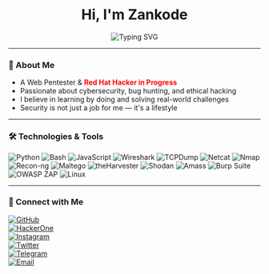 <h1 align="center">Hi, I'm Zankode</h1>
<p align="center">
  <img src="https://readme-typing-svg.demolab.com?font=Fira+Code&size=24&pause=1000&center=true&vCenter=true&width=440&lines=Web+Pentester;Red+Hat+Hacker+in+Progress;Lover+of+0s+and+1s;Security+is+a+Lifestyle" alt="Typing SVG" />
</p>

---

### 🧠 About Me

- A Web Pentester & <span style="color:red"><b>Red Hat Hacker in Progress</b></span>  
- Passionate about cybersecurity, bug hunting, and ethical hacking  
- I believe in learning by doing and solving real-world challenges  
- Security is not just a job for me — it's a lifestyle  

---

### 🛠 Technologies & Tools

![Python](https://img.shields.io/badge/-Python-3776AB?style=flat-square&logo=python&logoColor=white)
![Bash](https://img.shields.io/badge/-Bash-4EAA25?style=flat-square&logo=gnubash&logoColor=white)
![JavaScript](https://img.shields.io/badge/-JavaScript-F7DF1E?style=flat-square&logo=javascript&logoColor=black)
![Wireshark](https://img.shields.io/badge/-Wireshark-1679A7?style=flat-square&logo=wireshark&logoColor=white)
![TCPDump](https://img.shields.io/badge/-TCPDump-009688?style=flat-square&logo=gnu&logoColor=white)
![Netcat](https://img.shields.io/badge/-Netcat-444444?style=flat-square&logo=linux&logoColor=white)
![Nmap](https://img.shields.io/badge/-Nmap-004372?style=flat-square&logo=nmap&logoColor=white)
![Recon-ng](https://img.shields.io/badge/-Recon--ng-6A0DAD?style=flat-square&logo=gnupg&logoColor=white)
![Maltego](https://img.shields.io/badge/-Maltego-0080FF?style=flat-square&logo=maltego&logoColor=white)
![theHarvester](https://img.shields.io/badge/-theHarvester-212121?style=flat-square&logo=hackthebox&logoColor=white)
![Shodan](https://img.shields.io/badge/-Shodan-FF0000?style=flat-square&logo=shodan&logoColor=white)
![Amass](https://img.shields.io/badge/-Amass-336791?style=flat-square&logo=linuxfoundation&logoColor=white)
![Burp Suite](https://img.shields.io/badge/-Burp%20Suite-orange?style=flat-square&logo=burp-suite&logoColor=white)
![OWASP ZAP](https://img.shields.io/badge/-OWASP%20ZAP-009DC4?style=flat-square&logo=owasp&logoColor=white)
![Linux](https://img.shields.io/badge/-Linux-FCC624?style=flat-square&logo=linux&logoColor=black)

---

### 🤝 Connect with Me

[![GitHub](https://img.shields.io/badge/-GitHub-181717?style=flat-square&logo=github&logoColor=white)](https://github.com/YourUsername)  
[![HackerOne](https://img.shields.io/badge/-HackerOne-FF4785?style=flat-square&logo=hackerone&logoColor=white)](https://hackerone.com/zankode)  
[![Instagram](https://img.shields.io/badge/-Instagram-E4405F?style=flat-square&logo=instagram&logoColor=white)](https://www.instagram.com/zanko_soleimani?igsh=MWMxYXJlMHVwcHhzdA==)  
[![Twitter](https://img.shields.io/badge/-Twitter-1DA1F2?style=flat-square&logo=twitter&logoColor=white)](https://twitter.com)  
[![Telegram](https://img.shields.io/badge/-Telegram-26A5E4?style=flat-square&logo=telegram&logoColor=white)](https://t.me/zankode)  
[![Email](https://img.shields.io/badge/-Email-4285F4?style=flat-square&logo=gmail&logoColor=white)](mailto:zankodesec@gmail.com)
